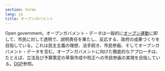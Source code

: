 ```yaml
---
section: terms
lang: ja
title: オープンガバメント
---
```


Open government。オープンガバメント・データは一般的に[オープン運動](/glossary/en/terms/open-movement/)に即して、市民に対して透明で、説明責任を果たし、反応する、政府の成果づくりを目指している。これは民主主義の理想、法手続き、市民参画、そしてオープンガバメント・データを含む。オープンガバメントに向けた徹底的なアプローチは、たとえば、立法及び予算策定の草案作成や校正への市民参画の実現を目指している。[OGP](/glossary/ja/terms/ogp/)参照。
